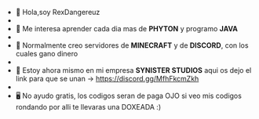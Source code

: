 - 👋 Hola,soy RexDangereuz
- 
- 👀 Me interesa aprender cada dia mas de **PHYTON** y programo **JAVA**
- 
- 🌱 Normalmente creo servidores de **MINECRAFT** y de **DISCORD**, con los cuales gano dinero
- 
- 💞️ Estoy ahora mismo en mi empresa **SYNISTER STUDIOS** aqui os dejo el link para que se unan → https://discord.gg/MfhFkcmZkh
- 
- 🖥️ No ayudo gratis, los codigos seran de paga OJO si veo mis codigos rondando por alli te llevaras una DOXEADA :) 
